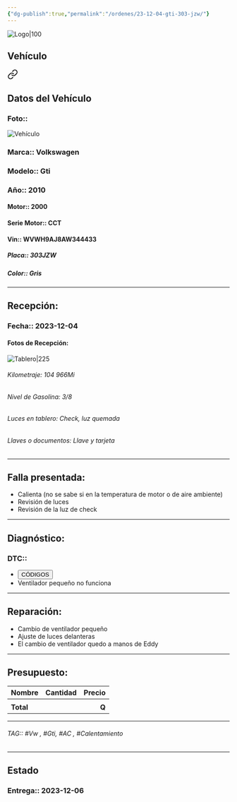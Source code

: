 ```yaml
---
{"dg-publish":true,"permalink":"/ordenes/23-12-04-gti-303-jzw/"}
---
```


![Logo|100](https://lh3.googleusercontent.com/drive-viewer/AEYmBYSpcK6uqBUJHU1Zm8MP7HBK8KT1E9hSR1Ft4JQwDPtpQiFoL4c1ncHqULCwO1olD-1WG5Kk9U-jh7jaZPXfqyxL0-aeRg=s1600)

## Vehículo

<div class="transclusion internal-embed is-loaded"><a class="markdown-embed-link" href="/vehiculos/volkswagen/golf-gti-303-jzw/#datos-del-vehiculo" aria-label="Open link"><svg xmlns="http://www.w3.org/2000/svg" width="24" height="24" viewBox="0 0 24 24" fill="none" stroke="currentColor" stroke-width="2" stroke-linecap="round" stroke-linejoin="round" class="svg-icon lucide-link"><path d="M10 13a5 5 0 0 0 7.54.54l3-3a5 5 0 0 0-7.07-7.07l-1.72 1.71"></path><path d="M14 11a5 5 0 0 0-7.54-.54l-3 3a5 5 0 0 0 7.07 7.07l1.71-1.71"></path></svg></a><div class="markdown-embed">



## Datos del Vehículo 
### Foto:: 
![Vehículo](https://lh3.googleusercontent.com/drive-viewer/AEYmBYTwquae3RsS0tX_PfTBa3LWAG6EUHym41iuAkMce7FEUvB1X5FDP9eaOeVY3cXOELuCYj7Pk8QFq2nIU4PHiTuU1pWw=s1600)

### Marca:: Volkswagen 
### Modelo:: Gti
### Año:: 2010
#### Motor:: 2000
#### Serie Motor:: CCT
#### Vin:: WVWH9AJ8AW344433
##### Placa:: 303JZW
##### Color:: Gris
---


</div></div>


## Recepción:
### Fecha:: 2023-12-04
#### Fotos de Recepción: 
![Tablero|225](http://drive.google.com/uc?export=view&id=1Qdp8wQTbrysO0aPu7gQU7g_2LoUsgjqE)

###### Kilometraje: 104 966Mi
###### Nivel de Gasolina: 3/8
###### Luces en tablero: Check, luz quemada 
###### Llaves o documentos: Llave y tarjeta 

---

## Falla presentada:
- Calienta (no se sabe si en la temperatura de motor o de aire ambiente)
- Revisión de luces 
- Revisión de la luz de check 


---

## Diagnóstico:
### DTC:: 

- <a href="http"><button class="btn success">CÓDIGOS</button></a>
- Ventilador pequeño no funciona 

---
## Reparación:
- Cambio de ventilador pequeño 
- Ajuste de luces delanteras 
- El cambio de ventilador quedo a manos de Eddy

---

## Presupuesto:

| Nombre    | Cantidad | Precio |
| --------- |:--------:| ------:|
|           |          |        |
| **Total** |          |  **Q** |

---

###### TAG:: #Vw , #Gti, #AC , #Calentamiento 

---

## Estado

### Entrega:: 2023-12-06
